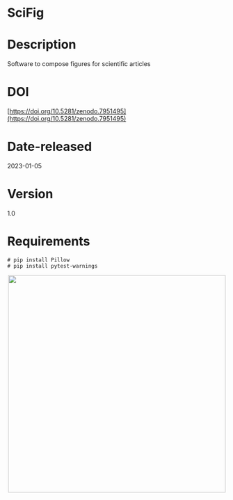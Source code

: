 
# SciFig

# Description

Software to compose figures for scientific articles

# DOI

[https://doi.org/10.5281/zenodo.7951495](https://doi.org/10.5281/zenodo.7951495)

# Date-released 

2023-01-05

# Version

1.0

# Requirements

```shell
# pip install Pillow
# pip install pytest-warnings
```

<p align="center">
<img src="https://s3-eu-west-1.amazonaws.com/openreseurope/manuscripts/17011/12792983-3e30-4d0e-9fad-d0a7989fdc91_figure1.gif" width="500">
</p>

